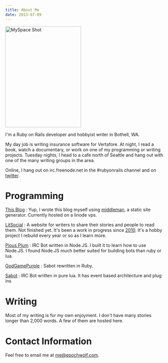 ```yaml
---
title: About Me
date: 2013-07-09
---
```


<img src="/pages/about-me/me.jpg" height="320" width="240" class="right pad-left" alt="MySpace Shot">

I'm a Ruby on Rails developer and hobbyist writer in Bothell, WA. 

My day job is writing insurance software for Vertafore. At night, I read a book, watch a documentary, or work on one of my programming or writing projects. Tuesday nights, I head to a cafe north of Seattle and hang out with one of the many writing groups in the area. 

Online, I hang out on irc.freenode.net in the #rubyonrails channel and on [twitter](http://twitter.com/epochwolf).

# Programming

[This Blog](https://github.com/epochwolf/epochwolf.com)
: Yup, I wrote this blog myself using [middleman](http://middlemanapp.com), a static site generator. 
Currently hosted on a linode vps.

[LitSocial](https://github.com/epochwolf/litsocial)
: A website for writers to share their stories and people to read them. 
Not finished yet. It's been a work in progress since [2010](https://github.com/epochwolf/singleforest-old). 
It's a hobby project I rebuild every year or so as I learn more. 

[Pious Plum](https://github.com/epochwolf/pious-plum)
: IRC Bot written in Node.JS. I built it to learn how to use Node.JS. 
I found Node.JS much better suited for building bots than ruby or lua. 

[GodGamePurple](https://github.com/epochwolf/godgamepurple)
: Sabot rewritten in Ruby. 

[Sabot](https://github.com/epochwolf/sabot)
: IRC Bot written in pure lua. It has event based architecture and plug ins

# Writing

Most of my writing is for my own enjoyment. I don't have many stories longer than 2,000 words. A few of them are hosted here. 

# Contact Information

Feel free to email me at <me@epochwolf.com>.